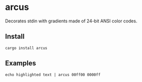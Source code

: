 # arcus

Decorates stdin with gradients made of 24-bit ANSI color codes.

## Install

  ```shell
  cargo install arcus
  ```

## Examples

  ```shell
  echo highlighted text | arcus 00ff00 0000ff
  ```
